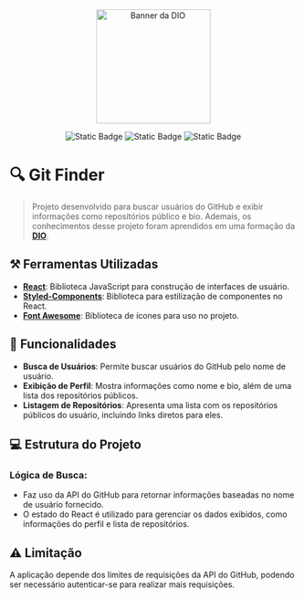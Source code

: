 <div align="center">
  <img src="https://images.crunchbase.com/image/upload/c_pad,h_256,w_256,f_auto,q_auto:eco,dpr_1/r0rx7o4jm6jy2uvzt7xk" alt="Banner da DIO" title="Banner da DIO" width="200">
</div>

<div align="center">

![Static Badge](https://img.shields.io/badge/React-blue?style=flat&logo=react&logoColor=%23ffffff&labelColor=%23222222&color=%2361DAFB) ![Static Badge](https://img.shields.io/badge/Styled--Components-pink?style=flat&logo=styled-components&logoColor=%23ffffff&labelColor=%23222222&color=%23DB7093) ![Static Badge](https://img.shields.io/badge/Font%20Awesome-green?style=flat&logo=font-awesome&logoColor=%23ffffff&labelColor=%23222222&color=%234E9A06)

</div>

# 🔍 Git Finder

> Projeto desenvolvido para buscar usuários do GitHub e exibir informações como repositórios público e bio. Ademais, os conhecimentos desse projeto foram aprendidos em uma formação da **[DIO](https://web.dio.me/track/96301410-2dd7-4bb7-b992-85cb0bf5f1a2)**.

## ⚒️ Ferramentas Utilizadas

- **[React](https://reactjs.org/)**: Biblioteca JavaScript para construção de interfaces de usuário.
- **[Styled-Components](https://styled-components.com/)**: Biblioteca para estilização de componentes no React.
- **[Font Awesome](https://fontawesome.com/)**: Biblioteca de ícones para uso no projeto.

## 📌 Funcionalidades

- **Busca de Usuários**: Permite buscar usuários do GitHub pelo nome de usuário.
- **Exibição de Perfil**: Mostra informações como nome e bio, além de uma lista dos repositórios públicos.
- **Listagem de Repositórios**: Apresenta uma lista com os repositórios públicos do usuário, incluindo links diretos para eles.

## 💻 Estrutura do Projeto

### Lógica de Busca:
- Faz uso da API do GitHub para retornar informações baseadas no nome de usuário fornecido.
- O estado do React é utilizado para gerenciar os dados exibidos, como informações do perfil e lista de repositórios.

## ⚠️ Limitação
A aplicação depende dos limites de requisições da API do GitHub, podendo ser necessário autenticar-se para realizar mais requisições.
